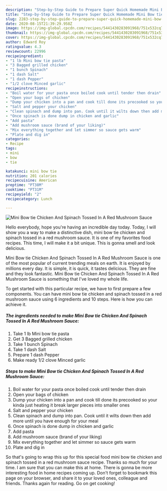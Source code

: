 ```yaml
---
description: "Step-by-Step Guide to Prepare Super Quick Homemade Mini Bow tie Chicken And Spinach Tossed In A Red Mushroom Sauce"
title: "Step-by-Step Guide to Prepare Super Quick Homemade Mini Bow tie Chicken And Spinach Tossed In A Red Mushroom Sauce"
slug: 2283-step-by-step-guide-to-prepare-super-quick-homemade-mini-bow-tie-chicken-and-spinach-tossed-in-a-red-mushroom-sauce
date: 2020-08-15T21:39:29.958Z
image: https://img-global.cpcdn.com/recipes/5441430283091968/751x532cq70/mini-bow-tie-chicken-and-spinach-tossed-in-a-red-mushroom-sauce-recipe-main-photo.jpg
thumbnail: https://img-global.cpcdn.com/recipes/5441430283091968/751x532cq70/mini-bow-tie-chicken-and-spinach-tossed-in-a-red-mushroom-sauce-recipe-main-photo.jpg
cover: https://img-global.cpcdn.com/recipes/5441430283091968/751x532cq70/mini-bow-tie-chicken-and-spinach-tossed-in-a-red-mushroom-sauce-recipe-main-photo.jpg
author: Edward Roy
ratingvalue: 4.3
reviewcount: 22996
recipeingredient:
- "1 lb Mini bow tie pasta"
- "3 Bagged grilled chicken"
- "1 bunch Spinach"
- "1 dash Salt"
- "1 dash Pepper"
- "1/2 clove Minced garlic"
recipeinstructions:
- "Boil water for your pasta once boiled cook until tender then drain"
- "Open your bags of chicken"
- "Dump your chicken into a pan and cook till done its precooked so your kinda just heating it break larger pieces into smaller ones"
- "Salt and pepper your chicken"
- "Clean spinach and dump into pan. Cook until it wilts down then add more until you have enough for your meal"
- "Once spinach is done dump in chicken and garlic"
- "Add pasta"
- "Add mushroom sauce (brand of your liking)"
- "Mix everything together and let simmer so sauce gets warm"
- "Plate and dig in"
categories:
- Recipe
tags:
- mini
- bow
- tie

katakunci: mini bow tie 
nutrition: 201 calories
recipecuisine: American
preptime: "PT38M"
cooktime: "PT31M"
recipeyield: "2"
recipecategory: Lunch

---
```



![Mini Bow tie Chicken And Spinach Tossed In A Red Mushroom Sauce](https://img-global.cpcdn.com/recipes/5441430283091968/751x532cq70/mini-bow-tie-chicken-and-spinach-tossed-in-a-red-mushroom-sauce-recipe-main-photo.jpg)

Hello everybody, hope you're having an incredible day today. Today, I will show you a way to make a distinctive dish, mini bow tie chicken and spinach tossed in a red mushroom sauce. It is one of my favorites food recipes. This time, I will make it a bit unique. This is gonna smell and look delicious.



Mini Bow tie Chicken And Spinach Tossed In A Red Mushroom Sauce is one of the most popular of current trending meals on earth. It is enjoyed by millions every day. It is simple, it is quick, it tastes delicious. They are fine and they look fantastic. Mini Bow tie Chicken And Spinach Tossed In A Red Mushroom Sauce is something that I've loved my whole life.


To get started with this particular recipe, we have to first prepare a few components. You can have mini bow tie chicken and spinach tossed in a red mushroom sauce using 6 ingredients and 10 steps. Here is how you can achieve it.

<!--inarticleads1-->

##### The ingredients needed to make Mini Bow tie Chicken And Spinach Tossed In A Red Mushroom Sauce:

1. Take 1 lb Mini bow tie pasta
1. Get 3 Bagged grilled chicken
1. Take 1 bunch Spinach
1. Take 1 dash Salt
1. Prepare 1 dash Pepper
1. Make ready 1/2 clove Minced garlic




<!--inarticleads2-->

##### Steps to make Mini Bow tie Chicken And Spinach Tossed In A Red Mushroom Sauce:

1. Boil water for your pasta once boiled cook until tender then drain
1. Open your bags of chicken
1. Dump your chicken into a pan and cook till done its precooked so your kinda just heating it break larger pieces into smaller ones
1. Salt and pepper your chicken
1. Clean spinach and dump into pan. Cook until it wilts down then add more until you have enough for your meal
1. Once spinach is done dump in chicken and garlic
1. Add pasta
1. Add mushroom sauce (brand of your liking)
1. Mix everything together and let simmer so sauce gets warm
1. Plate and dig in




So that's going to wrap this up for this special food mini bow tie chicken and spinach tossed in a red mushroom sauce recipe. Thanks so much for your time. I am sure that you can make this at home. There is gonna be more interesting food in home recipes coming up. Don't forget to bookmark this page on your browser, and share it to your loved ones, colleague and friends. Thanks again for reading. Go on get cooking!
